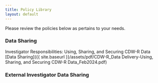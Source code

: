 ```yaml
---
title: Policy Library
layout: default
---
```


Please review the policies below as pertains to your needs. 

### Data Sharing
Investigator Responsibilities: Using, Sharing, and Securing CDW-R Data
[Data Sharing]({{ site.baseurl }}/assets/pdf/CDW-R_Data Delivery-Using, Sharing, and Securing CDW-R Data_Feb2024.pdf)

### External Investigator Data Sharing

